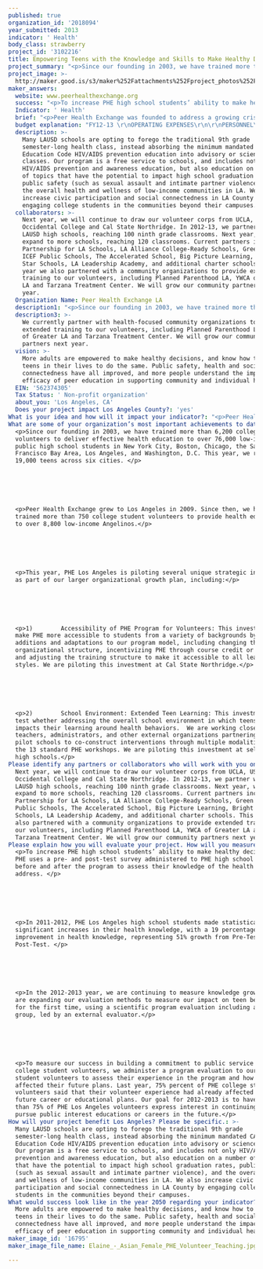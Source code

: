 ```yaml
---
published: true
organization_id: '2018094'
year_submitted: 2013
indicator: ' Health'
body_class: strawberry
project_id: '3102216'
title: Empowering Teens with the Knowledge and Skills to Make Healthy Decisions
project_summary: "<p>Since our founding in 2003, we have trained more than 6,200 college student volunteers to deliver effective health education to over 76,000 low-income public high school students in New York City, Boston, Chicago, the San Francisco Bay Area, Los Angeles, and Washington, D.C. This year, we reach 19,000 teens across six cities. </p>\r\n\r\n<p>Peer Health Exchange grew to Los Angeles in 2009. Since then, we have trained more than 750 college student volunteers to provide health education to over 8,800 low-income Angelinos.</p>\r\n\r\n<p>This year, PHE Los Angeles is piloting several unique strategic investments as part of our larger organizational growth plan, including:</p>\r\n\r\n<p>1)\tAccessibility of PHE Program for Volunteers: This investment aims make PHE more accessible to students from a variety of backgrounds by making additions and adaptations to our program model, including changing the organizational structure, incentivizing PHE through course credit or stipends, and adjusting the training structure to make it accessible to all learning styles. We are piloting this investment at Cal State Northridge.</p>\r\n\r\n<p>2)\tSchool Environment: Extended Teen Learning: This investment will test whether addressing the overall school environment in which teens operate impacts their learning around health behaviors.  We are working closely with teachers, administrators, and other external organizations partnering with pilot schools to co-construct interventions through multiple modalities beyond the 13 standard PHE workshops. We are piloting this investment at selected LA high schools.</p>"
project_image: >-
  http://maker.good.is/s3/maker%252Fattachments%252Fproject_photos%252Fimages%252F16795%252Fdisplay%252FElaine_-_Asian_Female_PHE_Volunteer_Teaching.jpg=c570x385
maker_answers:
  website: www.peerhealthexchange.org
  success: "<p>To increase PHE high school students’ ability to make healthy decisions. PHE uses a pre- and post-test survey administered to PHE high school students before and after the program to assess their knowledge of the health topics we address. </p>\r\n\r\n<p>In 2011-2012, PHE Los Angeles high school students made statistically significant increases in their health knowledge, with a 19 percentage point improvement in health knowledge, representing 51% growth from Pre-Test to Post-Test. </p>\r\n\r\n<p>In the 2012-2013 year, we are continuing to measure knowledge growth, and are expanding our evaluation methods to measure our impact on teen behavior for the first time, using a scientific program evaluation including a control group, led by an external evaluator.</p>\r\n\r\n<p>To measure our success in building a commitment to public service in PHE college student volunteers, we administer a program evaluation to our college student volunteers to assess their experience in the program and how it has affected their future plans. Last year, 75% percent of PHE college student volunteers said that their volunteer experience had already affected their future career or educational plans. Our goal for 2012-2013 is to have more than 75% of PHE Los Angeles volunteers express interest in continuing to pursue public interest educations or careers in the future.</p>"
  Indicator: ' Health'
  brief: "<p>Peer Health Exchange was founded to address a growing crisis: teenagers today are engaging in risky behavior at alarming rates, harming their bodies and their futures. In Los Angeles,</p>\r\n<p>•\t1 in 5 teens is a binge drinker</p>\r\n<p>•\t2 in 5 are sexually active; & 39% of these teens did not use a condom the last time they had sex\r\n<p>•\tNearly 1 in 5 indicate that they have never been taught in school about AIDS or HIV infection</p>\r\n<p>•\tMore than 1 in 10 has been physically abused by a boyfriend or girlfriend</p>\r\n<p>•\t1 in 10 has attempted suicide</p>\r\n\r\n<p>(All stats used: 2011 Los Angeles Youth Risk Behavior Survey)</p>\r\n\r\n<p>These serious health problems are in large part the result of teens lacking the tools they need to prevent them. In recent years, public schools’ increased focus on academic testing combined with budget cuts & staffing shortages have exacerbated this crisis by eliminating health courses in many schools. Many teens are not receiving comprehensive health education in this critical setting, & increasing numbers are left unprepared to protect themselves against the serious health risks they face. Teens who engage in risky behavior today are more likely to struggle or drop out of school, enter the criminal justice system, or live in poverty.</p>\r\n<p>Peer Health Exchange’s mission is to give teenagers the knowledge and skills they need to make healthy decisions. We do this by training college students to teach a health curriculum in public high schools that lack comprehensive health education & in which a majority of students qualify for free/reduced lunch. Our vision is to build a health education organization that serves teens nationwide in order to give as many teens as possible the knowledge & skills they need to make healthy decisions. We are a national nonprofit founded in 2003, & began serving LA County in 2009. Since then, we have trained more than 750 college student volunteers to provide health education to over 8,800 low-income teens in LAUSD high schools.</p>\r\n<p>Peer Health Exchange (PHE) has a unique 4-part program model: \r\n<p>1.\tPHE partners with LAUSD high schools that lack health education and where the majority of the students live at or below the poverty line. These students experience a disproportionate number of serious health risks, ranging from teenage pregnancy to obesity. </p>\r\n<p>2.\tPHE recruits, selects and rigorously trains college students to teach a year-long health curriculum in these schools, consisting of 13 standardized health workshops on topics ranging from decision-making and communication, sexual health, pregnancy prevention, substance abuse prevention, healthy vs. abusive relationships, sexual assault prevention, mental health, and nutrition and physical activity. Over the 2012-2013 academic year, PHE Los Angeles is partnering with four colleges (University of California, Los Angeles, University of Southern California, California State University Northridge, and Occidental College) and 22 public high schools in the LA area. We plan to expand to serve even more LAUSD schools in the coming year, and estimate that we will reach 3,600 teens with 300 volunteers in the 2013-2014 school year. We are also piloting expansions of our program model, including training teens as health educators and affecting the entire school culture to support health and wellness. The latter initiative includes interventions like organizing school-wide health fairs and providing follow-up workshops for our host teachers to continue the dialogue with students after our volunteers have presented our program.</p>\r\n<p>3.\tPHE gives teenagers the knowledge and skills they need to make healthy decisions. In the classroom, PHE high school students articulate their values and goals, learn basic, accurate health information, explore attitudes and perceptions of peer norms and peer pressure, analyze the influence of culture and the media on health, discuss barriers to healthy behaviors and strategies to overcome them, and identify and learn how to use the health resources in their communities. By addressing teen pregnancy prevention, common mental health issues such as depression, and substance abuse prevention, our program not only helps teens protect their health, but also supports them in their path to high school graduation (research has shown that unplanned pregnancy, mental health issues and substance abuse are three factors that directly hinder high school students’ progress to graduation).</p>\r\n<p>4.\tPHE fosters a commitment to public service in LA college students, directly engaging them communities beyond their campus, and preparing them to serve as leaders in their communities throughout their lives. Many of these volunteers will go on to be doctors, teachers, public interest lawyers, and policymakers who maintain a commitment to serving low-income communities in Los Angeles thanks to the insights and experiences gained during their service with Peer Health Exchange.</p>"
  budget explanation: "FY12-13 \r\nOPERATING EXPENSES\r\n\r\nPERSONNEL\r\nSalaries: $180,000\r\nPayroll Taxes and Employee Benefits: $40,805\r\nTotal Personnel: $220,805\r\n\r\nPROFESSIONAL SERVICES\r\nStaff Recruiting: $15,767\r\nOther: $6,386\r\nTotal Professional Services: $22,153\r\n\r\nMaterials and Supplies: $42,289\r\nPrinting and Reproduction: $21,045\r\nOccupancy: $14,380\r\nTravel: $60,228\r\nRetreats, Conferences and Meetings: $45,694 \r\nPostage and Shipping: $3,181\r\nTelecommunication: $7,384\r\nInsurance Misc: $3,315\r\n15% Local Contribution to National: $10,761 \r\nIn Kind: $90,888\r\nServices & Space: $22,968\r\n\r\nTOTAL OPERATING EXPENSES:\r\n$565,090"
  description: >-
    Many LAUSD schools are opting to forego the traditional 9th grade
    semester-long health class, instead absorbing the minimum mandated CA
    Education Code HIV/AIDS prevention education into advisory or science
    classes. Our program is a free service to schools, and includes not only
    HIV/AIDS prevention and awareness education, but also education on a number
    of topics that have the potential to impact high school graduation rates,
    public safety (such as sexual assault and intimate partner violence), and
    the overall health and wellness of low-income communities in LA. We also
    increase civic participation and social connectedness in LA County by
    engaging college students in the communities beyond their campuses.
  collaborators: >-
    Next year, we will continue to draw our volunteer corps from UCLA, USC,
    Occidental College and Cal State Northridge. In 2012-13, we partner with 22
    LAUSD high schools, reaching 100 ninth grade classrooms. Next year, we will
    expand to more schools, reaching 120 classrooms. Current partners include
    Partnership for LA Schools, LA Alliance College-Ready Schools, Green Dot,
    ICEF Public Schools, The Accelerated School, Big Picture Learning, Bright
    Star Schools, LA Leadership Academy, and additional charter schools. This
    year we also partnered with a community organizations to provide extended
    training to our volunteers, including Planned Parenthood LA, YWCA of Greater
    LA and Tarzana Treatment Center. We will grow our community partners next
    year.
  Organization Name: Peer Health Exchange LA
  description1: "<p>Since our founding in 2003, we have trained more than 6,200 college student volunteers to deliver effective health education to over 76,000 low-income public high school students in New York City, Boston, Chicago, the San Francisco Bay Area, Los Angeles, and Washington, D.C. This year, we reach 19,000 teens across six cities. </p>\r\n\r\n<p>Peer Health Exchange grew to Los Angeles in 2009. Since then, we have trained more than 750 college student volunteers to provide health education to over 8,800 low-income Angelinos.</p>\r\n\r\n<p>This year, PHE Los Angeles is piloting several unique strategic investments as part of our larger organizational growth plan, including:</p>\r\n\r\n<p>1)\tAccessibility of PHE Program for Volunteers: This investment aims make PHE more accessible to students from a variety of backgrounds by making additions and adaptations to our program model, including changing the organizational structure, incentivizing PHE through course credit or stipends, and adjusting the training structure to make it accessible to all learning styles. We are piloting this investment at Cal State Northridge.</p>\r\n\r\n<p>2)\tSchool Environment: Extended Teen Learning: This investment will test whether addressing the overall school environment in which teens operate impacts their learning around health behaviors.  We are working closely with teachers, administrators, and other external organizations partnering with pilot schools to co-construct interventions through multiple modalities beyond the 13 standard PHE workshops. We are piloting this investment at selected LA high schools.</p>"
  description3: >-
    We currently partner with health-focused community organizations to provide
    extended training to our volunteers, including Planned Parenthood LA, YWCA
    of Greater LA and Tarzana Treatment Center. We will grow our community
    partners next year.
  vision: >-
    More adults are empowered to make healthy decisions, and know how to support
    teens in their lives to do the same. Public safety, health and social
    connectedness have all improved, and more people understand the impact and
    efficacy of peer education in supporting community and individual health. 
  EIN: '562374305'
  Tax Status: ' Non-profit organization'
  about_you: 'Los Angeles, CA'
  Does your project impact Los Angeles County?: 'yes'
What is your idea and how will it impact your indicator?: "<p>Peer Health Exchange was founded to address a growing crisis: teenagers today are engaging in risky behavior at alarming rates, harming their bodies and their futures. In Los Angeles,</p>\n\n\n<p>*\t1 in 5 teens is a binge drinker</p>\n\n\n<p>*\t2 in 5 are sexually active; & 39% of these teens did not use a condom the last time they had sex\n\n\n<p>*\tNearly 1 in 5 indicate that they have never been taught in school about AIDS or HIV infection</p>\n\n\n<p>*\tMore than 1 in 10 has been physically abused by a boyfriend or girlfriend</p>\n\n\n<p>*\t1 in 10 has attempted suicide</p>\n\n\n\n\n\n<p>(All stats used: 2011 Los Angeles Youth Risk Behavior Survey)</p>\n\n\n\n\n\n<p>These serious health problems are in large part the result of teens lacking the tools they need to prevent them. In recent years, public schools’ increased focus on academic testing combined with budget cuts & staffing shortages have exacerbated this crisis by eliminating health courses in many schools. Many teens are not receiving comprehensive health education in this critical setting, & increasing numbers are left unprepared to protect themselves against the serious health risks they face. Teens who engage in risky behavior today are more likely to struggle or drop out of school, enter the criminal justice system, or live in poverty.</p>\n\n\n<p>Peer Health Exchange’s mission is to give teenagers the knowledge and skills they need to make healthy decisions. We do this by training college students to teach a health curriculum in public high schools that lack comprehensive health education & in which a majority of students qualify for free/reduced lunch. Our vision is to build a health education organization that serves teens nationwide in order to give as many teens as possible the knowledge & skills they need to make healthy decisions. We are a national nonprofit founded in 2003, & began serving LA County in 2009. Since then, we have trained more than 750 college student volunteers to provide health education to over 8,800 low-income teens in LAUSD high schools.</p>\n\n\n<p>Peer Health Exchange (PHE) has a unique 4-part program model: \n\n\n<p>1.\tPHE partners with LAUSD high schools that lack health education and where the majority of the students live at or below the poverty line. These students experience a disproportionate number of serious health risks, ranging from teenage pregnancy to obesity. </p>\n\n\n<p>2.\tPHE recruits, selects and rigorously trains college students to teach a year-long health curriculum in these schools, consisting of 13 standardized health workshops on topics ranging from decision-making and communication, sexual health, pregnancy prevention, substance abuse prevention, healthy vs. abusive relationships, sexual assault prevention, mental health, and nutrition and physical activity. Over the 2012-2013 academic year, PHE Los Angeles is partnering with four colleges (University of California, Los Angeles, University of Southern California, California State University Northridge, and Occidental College) and 22 public high schools in the LA area. We plan to expand to serve even more LAUSD schools in the coming year, and estimate that we will reach 3,600 teens with 300 volunteers in the 2013-2014 school year. We are also piloting expansions of our program model, including training teens as health educators and affecting the entire school culture to support health and wellness. The latter initiative includes interventions like organizing school-wide health fairs and providing follow-up workshops for our host teachers to continue the dialogue with students after our volunteers have presented our program.</p>\n\n\n<p>3.\tPHE gives teenagers the knowledge and skills they need to make healthy decisions. In the classroom, PHE high school students articulate their values and goals, learn basic, accurate health information, explore attitudes and perceptions of peer norms and peer pressure, analyze the influence of culture and the media on health, discuss barriers to healthy behaviors and strategies to overcome them, and identify and learn how to use the health resources in their communities. By addressing teen pregnancy prevention, common mental health issues such as depression, and substance abuse prevention, our program not only helps teens protect their health, but also supports them in their path to high school graduation (research has shown that unplanned pregnancy, mental health issues and substance abuse are three factors that directly hinder high school students’ progress to graduation).</p>\n\n\n<p>4.\tPHE fosters a commitment to public service in LA college students, directly engaging them communities beyond their campus, and preparing them to serve as leaders in their communities throughout their lives. Many of these volunteers will go on to be doctors, teachers, public interest lawyers, and policymakers who maintain a commitment to serving low-income communities in Los Angeles thanks to the insights and experiences gained during their service with Peer Health Exchange.</p>"
What are some of your organization’s most important achievements to date?: >-
  <p>Since our founding in 2003, we have trained more than 6,200 college student
  volunteers to deliver effective health education to over 76,000 low-income
  public high school students in New York City, Boston, Chicago, the San
  Francisco Bay Area, Los Angeles, and Washington, D.C. This year, we reach
  19,000 teens across six cities. </p>






  <p>Peer Health Exchange grew to Los Angeles in 2009. Since then, we have
  trained more than 750 college student volunteers to provide health education
  to over 8,800 low-income Angelinos.</p>






  <p>This year, PHE Los Angeles is piloting several unique strategic investments
  as part of our larger organizational growth plan, including:</p>






  <p>1)        Accessibility of PHE Program for Volunteers: This investment aims
  make PHE more accessible to students from a variety of backgrounds by making
  additions and adaptations to our program model, including changing the
  organizational structure, incentivizing PHE through course credit or stipends,
  and adjusting the training structure to make it accessible to all learning
  styles. We are piloting this investment at Cal State Northridge.</p>






  <p>2)        School Environment: Extended Teen Learning: This investment will
  test whether addressing the overall school environment in which teens operate
  impacts their learning around health behaviors.  We are working closely with
  teachers, administrators, and other external organizations partnering with
  pilot schools to co-construct interventions through multiple modalities beyond
  the 13 standard PHE workshops. We are piloting this investment at selected LA
  high schools.</p>
Please identify any partners or collaborators who will work with you on this project.: >-
  Next year, we will continue to draw our volunteer corps from UCLA, USC,
  Occidental College and Cal State Northridge. In 2012-13, we partner with 22
  LAUSD high schools, reaching 100 ninth grade classrooms. Next year, we will
  expand to more schools, reaching 120 classrooms. Current partners include
  Partnership for LA Schools, LA Alliance College-Ready Schools, Green Dot, ICEF
  Public Schools, The Accelerated School, Big Picture Learning, Bright Star
  Schools, LA Leadership Academy, and additional charter schools. This year we
  also partnered with a community organizations to provide extended training to
  our volunteers, including Planned Parenthood LA, YWCA of Greater LA and
  Tarzana Treatment Center. We will grow our community partners next year.
Please explain how you will evaluate your project. How will you measure success?: >-
  <p>To increase PHE high school students’ ability to make healthy decisions.
  PHE uses a pre- and post-test survey administered to PHE high school students
  before and after the program to assess their knowledge of the health topics we
  address. </p>






  <p>In 2011-2012, PHE Los Angeles high school students made statistically
  significant increases in their health knowledge, with a 19 percentage point
  improvement in health knowledge, representing 51% growth from Pre-Test to
  Post-Test. </p>






  <p>In the 2012-2013 year, we are continuing to measure knowledge growth, and
  are expanding our evaluation methods to measure our impact on teen behavior
  for the first time, using a scientific program evaluation including a control
  group, led by an external evaluator.</p>






  <p>To measure our success in building a commitment to public service in PHE
  college student volunteers, we administer a program evaluation to our college
  student volunteers to assess their experience in the program and how it has
  affected their future plans. Last year, 75% percent of PHE college student
  volunteers said that their volunteer experience had already affected their
  future career or educational plans. Our goal for 2012-2013 is to have more
  than 75% of PHE Los Angeles volunteers express interest in continuing to
  pursue public interest educations or careers in the future.</p>
How will your project benefit Los Angeles? Please be specific.: >-
  Many LAUSD schools are opting to forego the traditional 9th grade
  semester-long health class, instead absorbing the minimum mandated CA
  Education Code HIV/AIDS prevention education into advisory or science classes.
  Our program is a free service to schools, and includes not only HIV/AIDS
  prevention and awareness education, but also education on a number of topics
  that have the potential to impact high school graduation rates, public safety
  (such as sexual assault and intimate partner violence), and the overall health
  and wellness of low-income communities in LA. We also increase civic
  participation and social connectedness in LA County by engaging college
  students in the communities beyond their campuses.
What would success look like in the year 2050 regarding your indicator?: >-
  More adults are empowered to make healthy decisions, and know how to support
  teens in their lives to do the same. Public safety, health and social
  connectedness have all improved, and more people understand the impact and
  efficacy of peer education in supporting community and individual health. 
maker_image_id: '16795'
maker_image_file_name: Elaine_-_Asian_Female_PHE_Volunteer_Teaching.jpg

---
```

